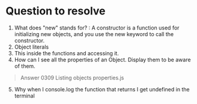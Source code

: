 # Question to resolve

1. What does "new" stands for?
: A constructor is a function used for initializing new objects, and you use the new keyword to call the constructor.
2. Object literals
3. This inside the functions and accessing it.
4. How can I see all the properties of an Object. Display them to be aware of them.
>Answer 0309 Listing objects properties.js
5. Why when I console.log the function that returns I get undefined in the terminal
